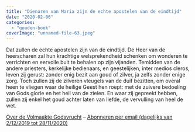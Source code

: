 ```yaml
---
title: "Dienaren van Maria zijn de echte apostelen van de eindtijd"
date: "2020-02-06"
categories: 
  - "gouden-boek"
coverImage: "unnamed-file-63.jpeg"
---
```


Dat zullen de echte apostelen zijn van de eindtijd. De Heer van de heerscharen zal hun krachtige welsprekendheid schenken om wonderen te verrichten en eervolle buit te behalen op zijn vijanden. Temidden van de andere priesters, kerkelijke bedienaars, en geestelijken, inter medios cleros, leven zij gerust: zonder enig bezit aan goud of zilver, ja zelfs zonder enige zorg. Toch zullen zij de zilveren vleugels van de duif bezitten, om overal heen te vliegen waar de heilige Geest hen roept: met de zuivere bedoeling van Gods glorie en het heil van de zielen. En waar zij gepreekt hebben, zullen zij enkel het goud achter laten van liefde, de vervulling van heel de wet.

[Over de Volmaakte Godsvrucht](/blog/een-jaar-lang-volmaakte-godsvrucht/) – [Abonneren per email (dagelijks van 2/12/2019 tot 28/11/2020)](http://eepurl.com/9RKvX)
